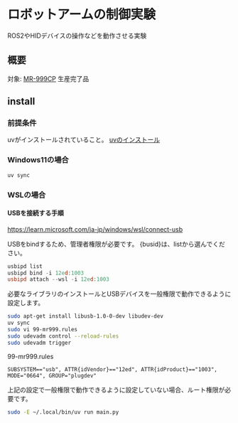 # ロボットアームの制御実験

ROS2やHIDデバイスの操作などを動作させる実験

## 概要

対象: [MR-999CP](https://www.elekit.co.jp/product/MR-999CP) 生産完了品

## install

### 前提条件

uvがインストールされていること。
[uvのインストール](https://docs.astral.sh/uv/getting-started/installation/)

### Windows11の場合

```sh
uv sync
```


### WSLの場合

#### USBを接続する手順
https://learn.microsoft.com/ja-jp/windows/wsl/connect-usb

USBをbindするため、管理者権限が必要です。
{busid}は、listから選んでください。

```powershell
usbipd list
usbipd bind -i 12ed:1003
usbipd attach --wsl -i 12ed:1003
```

必要なライブラリのインストールとUSBデバイスを一般権限で動作できるように設定します。

```sh
sudo apt-get install libusb-1.0-0-dev libudev-dev
uv sync
sudo vi 99-mr999.rules
sudo udevadm control --reload-rules
sudo udevadm trigger
```

99-mr999.rules

```text
SUBSYSTEM=="usb", ATTR{idVendor}=="12ed", ATTR{idProduct}=="1003", MODE="0664", GROUP="plugdev"
```

上記の設定で一般権限で動作できるように設定していない場合、ルート権限が必要です。

```sh
sudo -E ~/.local/bin/uv run main.py
```
